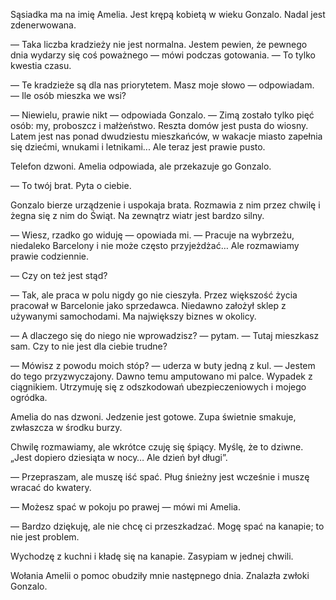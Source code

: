 <p>Sąsiadka ma na imię Amelia. Jest krępą kobietą w wieku Gonzalo. Nadal jest zdenerwowana.</p>

<p>— Taka liczba kradzieży nie jest normalna. Jestem pewien, że pewnego dnia wydarzy się coś
poważnego  — mówi podczas gotowania. — To tylko kwestia czasu.</p>

<p>— Te kradzieże są dla nas priorytetem. Masz moje słowo — odpowiadam. — Ile osób mieszka we wsi?</p>

<p>— Niewielu, prawie nikt — odpowiada Gonzalo. — Zimą zostało tylko pięć osób: my, proboszcz
i małżeństwo. Reszta domów jest pusta do wiosny. Latem jest nas ponad dwudziestu mieszkańców,
w wakacje miasto zapełnia się dziećmi, wnukami i letnikami... Ale teraz jest prawie pusto.</p>

<p>Telefon dzwoni. Amelia odpowiada, ale przekazuje go Gonzalo.</p>

<p>— To twój brat. Pyta o ciebie.</p>

<p>Gonzalo bierze urządzenie i uspokaja brata. Rozmawia z nim przez chwilę i żegna się z nim do Świąt.
Na zewnątrz wiatr jest bardzo silny.</p>

<p>— Wiesz, rzadko go widuję — opowiada mi. — Pracuje na wybrzeżu, niedaleko Barcelony i nie może
często przyjeżdżać… Ale rozmawiamy prawie codziennie.</p>

<p>— Czy on też jest stąd?</p>

<p>— Tak, ale praca w polu nigdy go nie cieszyła. Przez większość życia pracował w Barcelonie jako sprzedawca.
Niedawno założył sklep z używanymi samochodami. Ma największy biznes w okolicy.</p>

<p>— A dlaczego się do niego nie wprowadzisz? — pytam. — Tutaj mieszkasz sam. Czy to nie jest dla ciebie trudne?</p>

<p>— Mówisz z powodu moich stóp? — uderza w buty jedną z kul. — Jestem do tego przyzwyczajony. Dawno temu
amputowano mi palce. Wypadek z ciągnikiem. Utrzymuję się z odszkodowań ubezpieczeniowych i mojego ogródka.</p>

<p>Amelia do nas dzwoni. Jedzenie jest gotowe. Zupa świetnie smakuje, zwłaszcza w środku burzy.</p>

<p>Chwilę rozmawiamy, ale wkrótce czuję się śpiący. Myślę, że to dziwne. „Jest dopiero dziesiąta w nocy…
Ale dzień był długi”.</p>

<p>— Przepraszam, ale muszę iść spać. Pług śnieżny jest wcześnie i muszę wracać do kwatery.</p>

<p>— Możesz spać w pokoju po prawej — mówi mi Amelia.</p>

<p>— Bardzo dziękuję, ale nie chcę ci przeszkadzać. Mogę spać na kanapie; to nie jest problem.</p>

<p>Wychodzę z kuchni i kładę się na kanapie. Zasypiam w jednej chwili.</p>

<p>Wołania Amelii o pomoc obudziły mnie następnego dnia. Znalazła zwłoki Gonzalo.</p>